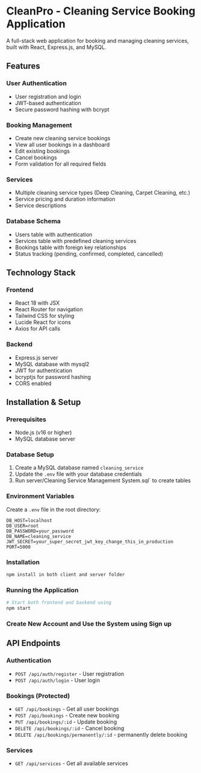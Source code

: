 # CleanPro - Cleaning Service Booking Application

A full-stack web application for booking and managing cleaning services, built with React, Express.js, and MySQL.

## Features

### User Authentication
- User registration and login
- JWT-based authentication
- Secure password hashing with bcrypt

### Booking Management
- Create new cleaning service bookings
- View all user bookings in a dashboard
- Edit existing bookings
- Cancel bookings
- Form validation for all required fields

### Services
- Multiple cleaning service types (Deep Cleaning, Carpet Cleaning, etc.)
- Service pricing and duration information
- Service descriptions

### Database Schema
- Users table with authentication
- Services table with predefined cleaning services
- Bookings table with foreign key relationships
- Status tracking (pending, confirmed, completed, cancelled)

## Technology Stack

### Frontend
- React 18 with JSX
- React Router for navigation
- Tailwind CSS for styling
- Lucide React for icons
- Axios for API calls

### Backend
- Express.js server
- MySQL database with mysql2
- JWT for authentication
- bcryptjs for password hashing
- CORS enabled








## Installation & Setup

### Prerequisites
- Node.js (v16 or higher)
- MySQL database server

### Database Setup
1. Create a MySQL database named `cleaning_service`
2. Update the `.env` file with your database credentials
3. Run server/Cleaning Service Management System.sql` to create tables

### Environment Variables
Create a `.env` file in the root directory:

```env
DB_HOST=localhost
DB_USER=root
DB_PASSWORD=your_password
DB_NAME=cleaning_service
JWT_SECRET=your_super_secret_jwt_key_change_this_in_production
PORT=5000
```

### Installation
```bash
npm install in both client and server folder
```

### Running the Application
```bash
# Start both frontend and backend using
npm start
```
### Create New Account and Use the System using Sign up














## API Endpoints

### Authentication
- `POST /api/auth/register` - User registration
- `POST /api/auth/login` - User login

### Bookings (Protected)
- `GET /api/bookings` - Get all user bookings
- `POST /api/bookings` - Create new booking
- `PUT /api/bookings/:id` - Update booking
- `DELETE /api/bookings/:id` - Cancel booking
- `DELETE /api/bookings/permanently/:id` - permanently delete booking

### Services
- `GET /api/services` - Get all available services
